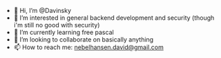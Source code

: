 - 👋 Hi, I’m @Davinsky
- 👀 I’m interested in general backend development and security (though i'm still no good with security)
- 🌱 I’m currently learning free pascal
- 💞️ I’m looking to collaborate on basically anything
- 📫 How to reach me: nebelhansen.david@gmail.com

<!---
Davinsky/Davinsky is a ✨ special ✨ repository because its `README.md` (this file) appears on your GitHub profile.
You can click the Preview link to take a look at your changes.
--->

